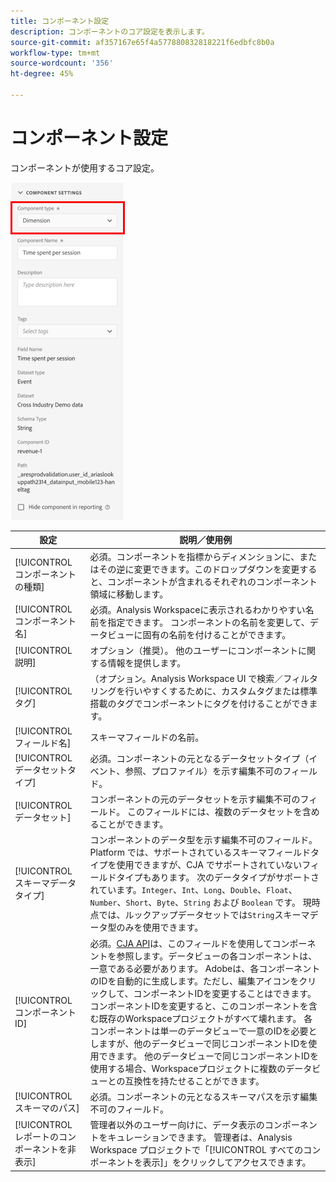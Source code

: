 ```yaml
---
title: コンポーネント設定
description: コンポーネントのコア設定を表示します。
source-git-commit: af357167e65f4a577880832818221f6edbfc8b0a
workflow-type: tm+mt
source-wordcount: '356'
ht-degree: 45%

---
```



# コンポーネント設定

コンポーネントが使用するコア設定。

![コンポーネント設定](../assets/component-settings.png)

| 設定 | 説明／使用例 |
| --- | --- |
| [!UICONTROL コンポーネントの種類] | 必須。コンポーネントを指標からディメンションに、またはその逆に変更できます。このドロップダウンを変更すると、コンポーネントが含まれるそれぞれのコンポーネント領域に移動します。 |
| [!UICONTROL コンポーネント名] | 必須。Analysis Workspaceに表示されるわかりやすい名前を指定できます。 コンポーネントの名前を変更して、データビューに固有の名前を付けることができます。 |
| [!UICONTROL 説明] | オプション（推奨）。 他のユーザーにコンポーネントに関する情報を提供します。 |
| [!UICONTROL タグ] | （オプション。Analysis Workspace UI で検索／フィルタリングを行いやすくするために、カスタムタグまたは標準搭載のタグでコンポーネントにタグを付けることができます。 |
| [!UICONTROL フィールド名] | スキーマフィールドの名前。 |
| [!UICONTROL データセットタイプ] | 必須。コンポーネントの元となるデータセットタイプ（イベント、参照、プロファイル）を示す編集不可のフィールド。 |
| [!UICONTROL データセット] | コンポーネントの元のデータセットを示す編集不可のフィールド。 このフィールドには、複数のデータセットを含めることができます。 |
| [!UICONTROL スキーマデータタイプ] | コンポーネントのデータ型を示す編集不可のフィールド。  Platform では、サポートされているスキーマフィールドタイプを使用できますが、CJA でサポートされていないフィールドタイプもあります。 次のデータタイプがサポートされています。`Integer`、`Int`、`Long`、`Double`、`Float`、`Number`、`Short`、`Byte`、`String` および `Boolean` です。 現時点では、ルックアップデータセットでは`String`スキーマデータ型のみを使用できます。 |
| [!UICONTROL コンポーネント ID] | 必須。[CJA API](https://adobe.io/cja-apis/docs)は、このフィールドを使用してコンポーネントを参照します。データビューの各コンポーネントは、一意である必要があります。 Adobeは、各コンポーネントのIDを自動的に生成します。ただし、編集アイコンをクリックして、コンポーネントIDを変更することはできます。 コンポーネントIDを変更すると、このコンポーネントを含む既存のWorkspaceプロジェクトがすべて壊れます。 各コンポーネントは単一のデータビューで一意のIDを必要としますが、他のデータビューで同じコンポーネントIDを使用できます。 他のデータビューで同じコンポーネントIDを使用する場合、Workspaceプロジェクトに複数のデータビューとの互換性を持たせることができます。 |
| [!UICONTROL スキーマのパス] | 必須。コンポーネントの元となるスキーマパスを示す編集不可のフィールド。 |
| [!UICONTROL レポートのコンポーネントを非表示] | 管理者以外のユーザー向けに、データ表示のコンポーネントをキュレーションできます。 管理者は、Analysis Workspace プロジェクトで「[!UICONTROL すべてのコンポーネントを表示]」をクリックしてアクセスできます。 |
